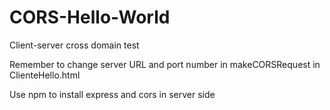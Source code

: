 # CORS-Hello-World
Client-server cross domain test

Remember to change server URL and port number in makeCORSRequest in ClienteHello.html

Use npm to install express and cors in server side
